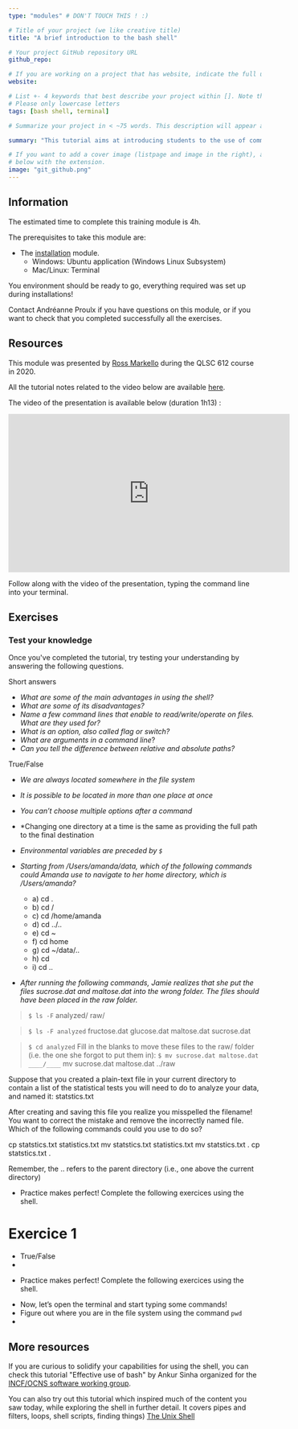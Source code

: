 ```yaml
---
type: "modules" # DON'T TOUCH THIS ! :)

# Title of your project (we like creative title)
title: "A brief introduction to the bash shell"

# Your project GitHub repository URL
github_repo:

# If you are working on a project that has website, indicate the full url including "https://" below or leave it empty.
website:

# List +- 4 keywords that best describe your project within []. Note that the project summary also involves a number of key words. Those are listed on top of the [github repository](https://github.com/PSY6983-2021/project_template), click `manage topics`.
# Please only lowercase letters
tags: [bash shell, terminal]

# Summarize your project in < ~75 words. This description will appear at the top of your page and on the list page with other projects..

summary: "This tutorial aims at introducing students to the use of command line terminal which offers more flexibility than build-in graphical user interfaces. We hope to provide students with an understanding of the basic command lines and advantages of working with the bash shell."

# If you want to add a cover image (listpage and image in the right), add it to your directory and indicate the name
# below with the extension.
image: "git_github.png"
---
```

<!-- This is an html comment and this won't appear in the rendered page. You are now editing the "content" area, the core of your description. Everything that you can do in markdown is allowed below. We added a couple of comments to guide your through documenting your progress. -->

## Information

The estimated time to complete this training module is 4h.

The prerequisites to take this module are:
 * The [installation](/modules/installation) module.
   - Windows: Ubuntu application (Windows Linux Subsystem)
   - Mac/Linux: Terminal

You environment should be ready to go, everything required was set up during installations!

Contact Andréanne Proulx if you have questions on this module, or if you want to check that you completed successfully all the exercises.

## Resources
This module was presented by [Ross Markello](https://rossmarkello.com/) during the QLSC 612 course in 2020.

All the tutorial notes related to the video below are available [here](https://github.com/neurodatascience/course-materials-2020/blob/master/lectures/11-may/03-intro-to-shell/introduction-to-shell.ipynb). 

The video of the presentation is available below (duration 1h13) :
<iframe width="560" height="315" src="https://www.youtube.com/watch?v=N6soV0dlB-k" title="YouTube video player" frameborder="0" allow="accelerometer; autoplay; clipboard-write; encrypted-media; gyroscope; picture-in-picture" allowfullscreen></iframe>

Follow along with the video of the presentation, typing the command line into your terminal.

## Exercises

### Test your knowledge

Once you've completed the tutorial, try testing your understanding by answering the following questions. 

Short answers

 - *What are some of the main advantages in using the shell?*
 - *What are some of its disadvantages?*
 - *Name a few command lines that enable to read/write/operate on files. What are they used for?*
 - *What is an option, also called flag or switch?*
 - *What are arguments in a command line*?
 - *Can you tell the difference between relative and absolute paths?*

True/False

 - *We are always located somewhere in the file system*
 - *It is possible to be located in more than one place at once*
 - *You can’t choose multiple options after a command* 
 - *Changing one directory at a time is the same as providing the full path to the final destination
 - *Environmental variables are preceded by `$`*


 - *Starting from /Users/amanda/data, which of the following commands could Amanda use to navigate to her home directory, which is /Users/amanda?*
     - a) cd .
     - b) cd /
     - c) cd /home/amanda
     - d) cd ../..
     - e) cd ~
     - f) cd home
     - g) cd ~/data/..
     - h) cd
     - i) cd ..
   
 - *After running the following commands, Jamie realizes that she put the files sucrose.dat and maltose.dat into the wrong folder. The files should have been placed in the raw folder.*
> `$ ls -F`
 analyzed/ raw/
 
> `$ ls -F analyzed`
fructose.dat glucose.dat maltose.dat sucrose.dat

> `$ cd analyzed`
Fill in the blanks to move these files to the raw/ folder (i.e. the one she forgot to put them in):
`$ mv sucrose.dat maltose.dat ____/____`
mv sucrose.dat maltose.dat ../raw

Suppose that you created a plain-text file in your current directory to contain a list of the statistical tests you will need to do to analyze your data, and named it: statstics.txt

After creating and saving this file you realize you misspelled the filename! You want to correct the mistake and remove the incorrectly named file. Which of the following commands could you use to do so?

cp statstics.txt statistics.txt
mv statstics.txt statistics.txt
mv statstics.txt .
cp statstics.txt .

Remember, the .. refers to the parent directory (i.e., one above the current directory)

 * Practice makes perfect! Complete the following exercices using the shell. 
 
 # Exercice 1 







 - True/False
 - 
 

 * Practice makes perfect! Complete the following exercices using the shell. 

 - Now, let’s open the terminal and start typing some commands!
 - Figure out where you are in the file system using the command `pwd`
 - 






## More resources

If you are curious to solidify your capabilities for using the shell, you can check this tutorial "Effective use of bash" by Ankur Sinha organized for the [INCF/OCNS software working group](https://ocns.github.io/SoftwareWG/2021/06/09/software-wg-tutorials-at-cns-2021-online-bash-git-and-python.html).

You can also try out this tutorial which inspired much of the content you saw today, while exploring the shell in further detail. It covers pipes and filters, loops, shell scripts, finding things) [The Unix Shell](https://swcarpentry.github.io/shell-novice/01-intro/index.html)

<iframe width="560" height="315" src="" title="YouTube video player" frameborder="0" allow="accelerometer; autoplay; clipboard-write; encrypted-media; gyroscope; picture-in-picture" allowfullscreen></iframe>
